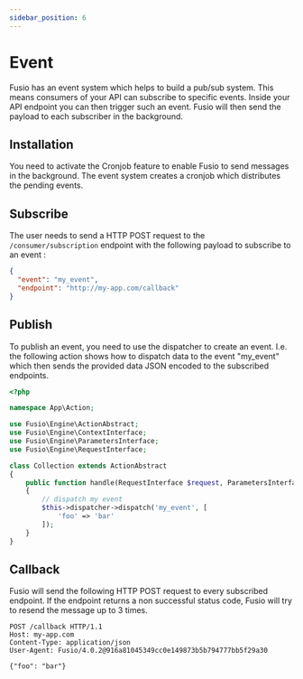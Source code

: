 ```yaml
---
sidebar_position: 6
---
```


# Event

Fusio has an event system which helps to build a pub/sub system. This means consumers of your API can subscribe to
specific events. Inside your API endpoint you can then trigger such an event. Fusio will then send the payload to each
subscriber in the background.

## Installation

You need to activate the Cronjob feature to enable Fusio to send messages in the background. The event system creates a
cronjob which distributes the pending events.

## Subscribe

The user needs to send a HTTP POST request to the `/consumer/subscription` endpoint with
the following payload to subscribe to an event :

```json
{
  "event": "my_event",
  "endpoint": "http://my-app.com/callback"
}
```

## Publish

To publish an event, you need to use the dispatcher to create an event. I.e. the following action shows how to dispatch
data to the event "my_event" which then sends the provided data JSON encoded to the subscribed endpoints.

```php
<?php

namespace App\Action;

use Fusio\Engine\ActionAbstract;
use Fusio\Engine\ContextInterface;
use Fusio\Engine\ParametersInterface;
use Fusio\Engine\RequestInterface;

class Collection extends ActionAbstract
{
    public function handle(RequestInterface $request, ParametersInterface $configuration, ContextInterface $context)
    {
        // dispatch my event
        $this->dispatcher->dispatch('my_event', [
            'foo' => 'bar'
        ]);
    }
}
```

## Callback

Fusio will send the following HTTP POST request to every subscribed endpoint. If the endpoint returns a non
successful status code, Fusio will try to resend the message up to 3 times.

```
POST /callback HTTP/1.1
Host: my-app.com
Content-Type: application/json
User-Agent: Fusio/4.0.2@916a81045349cc0e149873b5b794777bb5f29a30

{"foo": "bar"}
```
